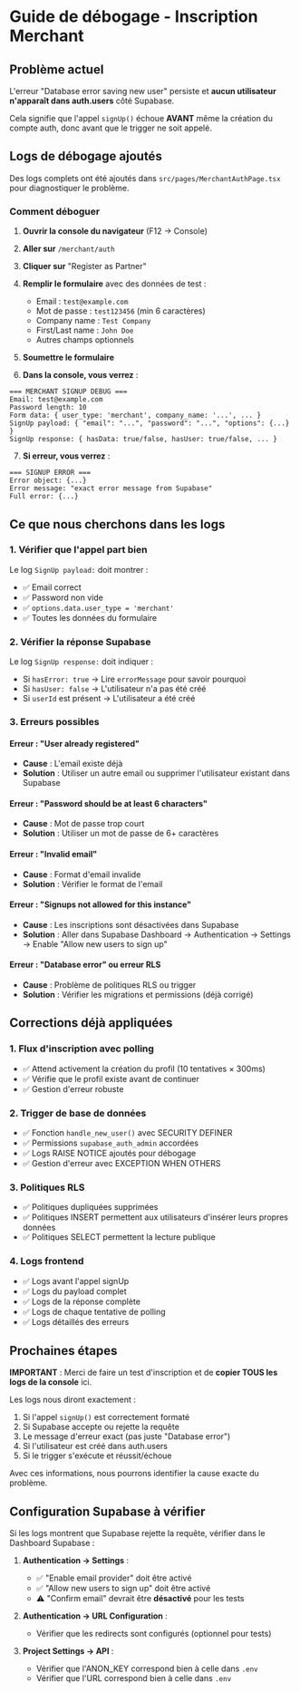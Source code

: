 # Guide de débogage - Inscription Merchant

## Problème actuel

L'erreur "Database error saving new user" persiste et **aucun utilisateur n'apparaît dans auth.users** côté Supabase.

Cela signifie que l'appel `signUp()` échoue **AVANT** même la création du compte auth, donc avant que le trigger ne soit appelé.

## Logs de débogage ajoutés

Des logs complets ont été ajoutés dans `src/pages/MerchantAuthPage.tsx` pour diagnostiquer le problème.

### Comment déboguer

1. **Ouvrir la console du navigateur** (F12 → Console)
2. **Aller sur** `/merchant/auth`
3. **Cliquer sur** "Register as Partner"
4. **Remplir le formulaire** avec des données de test :
   - Email : `test@example.com`
   - Mot de passe : `test123456` (min 6 caractères)
   - Company name : `Test Company`
   - First/Last name : `John Doe`
   - Autres champs optionnels

5. **Soumettre le formulaire**

6. **Dans la console, vous verrez** :

```
=== MERCHANT SIGNUP DEBUG ===
Email: test@example.com
Password length: 10
Form data: { user_type: 'merchant', company_name: '...', ... }
SignUp payload: { "email": "...", "password": "...", "options": {...} }
SignUp response: { hasData: true/false, hasUser: true/false, ... }
```

7. **Si erreur, vous verrez** :

```
=== SIGNUP ERROR ===
Error object: {...}
Error message: "exact error message from Supabase"
Full error: {...}
```

## Ce que nous cherchons dans les logs

### 1. Vérifier que l'appel part bien

Le log `SignUp payload:` doit montrer :
- ✅ Email correct
- ✅ Password non vide
- ✅ `options.data.user_type = 'merchant'`
- ✅ Toutes les données du formulaire

### 2. Vérifier la réponse Supabase

Le log `SignUp response:` doit indiquer :
- Si `hasError: true` → Lire `errorMessage` pour savoir pourquoi
- Si `hasUser: false` → L'utilisateur n'a pas été créé
- Si `userId` est présent → L'utilisateur a été créé

### 3. Erreurs possibles

#### Erreur : "User already registered"
- **Cause** : L'email existe déjà
- **Solution** : Utiliser un autre email ou supprimer l'utilisateur existant dans Supabase

#### Erreur : "Password should be at least 6 characters"
- **Cause** : Mot de passe trop court
- **Solution** : Utiliser un mot de passe de 6+ caractères

#### Erreur : "Invalid email"
- **Cause** : Format d'email invalide
- **Solution** : Vérifier le format de l'email

#### Erreur : "Signups not allowed for this instance"
- **Cause** : Les inscriptions sont désactivées dans Supabase
- **Solution** : Aller dans Supabase Dashboard → Authentication → Settings → Enable "Allow new users to sign up"

#### Erreur : "Database error" ou erreur RLS
- **Cause** : Problème de politiques RLS ou trigger
- **Solution** : Vérifier les migrations et permissions (déjà corrigé)

## Corrections déjà appliquées

### 1. Flux d'inscription avec polling
- ✅ Attend activement la création du profil (10 tentatives × 300ms)
- ✅ Vérifie que le profil existe avant de continuer
- ✅ Gestion d'erreur robuste

### 2. Trigger de base de données
- ✅ Fonction `handle_new_user()` avec SECURITY DEFINER
- ✅ Permissions `supabase_auth_admin` accordées
- ✅ Logs RAISE NOTICE ajoutés pour débogage
- ✅ Gestion d'erreur avec EXCEPTION WHEN OTHERS

### 3. Politiques RLS
- ✅ Politiques dupliquées supprimées
- ✅ Politiques INSERT permettent aux utilisateurs d'insérer leurs propres données
- ✅ Politiques SELECT permettent la lecture publique

### 4. Logs frontend
- ✅ Logs avant l'appel signUp
- ✅ Logs du payload complet
- ✅ Logs de la réponse complète
- ✅ Logs de chaque tentative de polling
- ✅ Logs détaillés des erreurs

## Prochaines étapes

**IMPORTANT** : Merci de faire un test d'inscription et de **copier TOUS les logs de la console** ici.

Les logs nous diront exactement :
1. Si l'appel `signUp()` est correctement formaté
2. Si Supabase accepte ou rejette la requête
3. Le message d'erreur exact (pas juste "Database error")
4. Si l'utilisateur est créé dans auth.users
5. Si le trigger s'exécute et réussit/échoue

Avec ces informations, nous pourrons identifier la cause exacte du problème.

## Configuration Supabase à vérifier

Si les logs montrent que Supabase rejette la requête, vérifier dans le Dashboard Supabase :

1. **Authentication → Settings** :
   - ✅ "Enable email provider" doit être activé
   - ✅ "Allow new users to sign up" doit être activé
   - ⚠️ "Confirm email" devrait être **désactivé** pour les tests

2. **Authentication → URL Configuration** :
   - Vérifier que les redirects sont configurés (optionnel pour tests)

3. **Project Settings → API** :
   - Vérifier que l'ANON_KEY correspond bien à celle dans `.env`
   - Vérifier que l'URL correspond bien à celle dans `.env`

